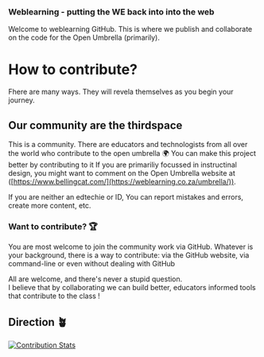 ### Weblearning - putting the WE back into into the web

Welcome to weblearning GitHub. This is where we publish and collaborate on the code for the Open Umbrella (primarily).

# How to contribute?
Fhere are many ways. They will revela themselves as you begin your journey.

## Our community are the thirdspace
This is a community. There are educators and technologists from all
 over the world who contribute to the open umbrella :earth_africa:
You can make this project better by contributing to it
If you are primariliy focussed in instructinal design, you might want to comment on the Open Umbrella website at ([https://www.bellingcat.com/](https://weblearning.co.za/umbrella/)).

If you are neither an edtechie or ID, You can report mistakes and errors, create more content, etc. 



### Want to contribute? :trophy:
You are most welcome to join the community work via GitHub. Whatever is your background, there is a
way to contribute: via the GitHub website, via command-line or even without
dealing with GitHub

All are welcome, and there's never a stupid question.   
I believe that by collaborating we can build better, educators informed tools that contribute to the class !

## Direction :potted_plant:


 
[![Contribution Stats](https://github-contribution-stats.vercel.app/api/?username=Web-learning)](https://github.com/Web-learning/github-contribution-stats/)

